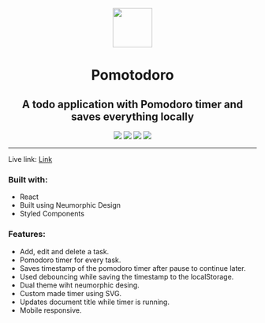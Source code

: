 <p align="center"><img src="https://yifgzyyqlpgydlzwcsaj.supabase.co/storage/v1/object/public/pomotodoro/pomotodoro.png" height="80"/></p>

<h1 align="center">Pomotodoro</h1>

<h2 align="center"> A todo application with Pomodoro timer and saves everything locally</h2>

<p align="center">
<img src="https://img.shields.io/badge/React-20232A?style=for-the-badge&logo=react&logoColor=61DAFB"/ >
<img src="https://img.shields.io/badge/styled--components-DB7093?style=for-the-badge&logo=styled-components&logoColor=white"/>
<img src="https://img.shields.io/badge/Visual_Studio_Code-0078D4?style=for-the-badge&logo=visual%20studio%20code&logoColor=white" />
<img src="https://img.shields.io/badge/Vercel-000000?style=for-the-badge&logo=vercel&logoColor=white" />
</p>

---

Live link: [Link](https://pomotodoro-launchpad5682.vercel.app/)

### Built with:

- React
- Built using Neumorphic Design
- Styled Components

### Features:

- Add, edit and delete a task.
- Pomodoro timer for every task.
- Saves timestamp of the pomodoro timer after pause to continue later.
- Used debouncing while saving the timestamp to the localStorage.
- Dual theme wiht neumorphic desing.
- Custom made timer using SVG.
- Updates document title while timer is running.
- Mobile responsive.
